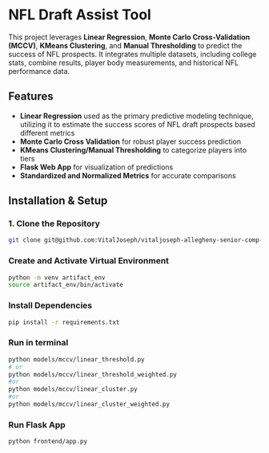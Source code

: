 # NFL Draft Assist Tool

This project leverages **Linear Regression**, **Monte Carlo Cross-Validation (MCCV)**, **KMeans Clustering**, and **Manual Thresholding**  to predict the success of NFL prospects. It integrates multiple datasets, including college stats, combine results, player body measurements, and historical NFL performance data.

## Features

- **Linear Regression** used as the primary predictive modeling technique, utilizing it to estimate the success scores of NFL draft prospects based different metrics
- **Monte Carlo Cross Validation** for robust player success prediction
- **KMeans Clustering/Manual Thresholding** to categorize players into tiers
- **Flask Web App** for visualization of predictions
- **Standardized and Normalized Metrics** for accurate comparisons

## Installation & Setup

### 1. Clone the Repository

```sh
git clone git@github.com:VitalJoseph/vitaljoseph-allegheny-senior-comp-artifact.git
```

### Create and Activate Virtual Environment

```sh
python -m venv artifact_env
source artifact_env/bin/activate
```

### Install Dependencies

```sh
pip install -r requirements.txt
```

### Run in terminal

```sh
python models/mccv/linear_threshold.py
# or
python models/mccv/linear_threshold_weighted.py
#or
python models/mccv/linear_cluster.py
#or
python models/mccv/linear_cluster_weighted.py
```

### Run Flask App

```sh
python frontend/app.py
```
